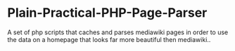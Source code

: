 Plain-Practical-PHP-Page-Parser
===============================

A set of php scripts that caches and parses mediawiki pages in order to use the data on a homepage that looks far more beautiful then mediawiki..
